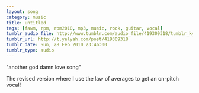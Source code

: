 ```yaml
---
layout: song
category: music
title: untitled
tags: [fawm, rpm, rpm2010, mp3, music, rock, guitar, vocal]
tumblr_audio_file: http://www.tumblr.com/audio_file/419309318/tumblr_kyl9e3wNGh1qzo4ep
tumblr_url: http://t.yelyah.com/post/419309318
tumblr_date: Sun, 28 Feb 2010 23:46:00
tumblr_type: audio
---
```

"another god damn love song"

The revised version where I use the law of averages to get an on-pitch vocal!
